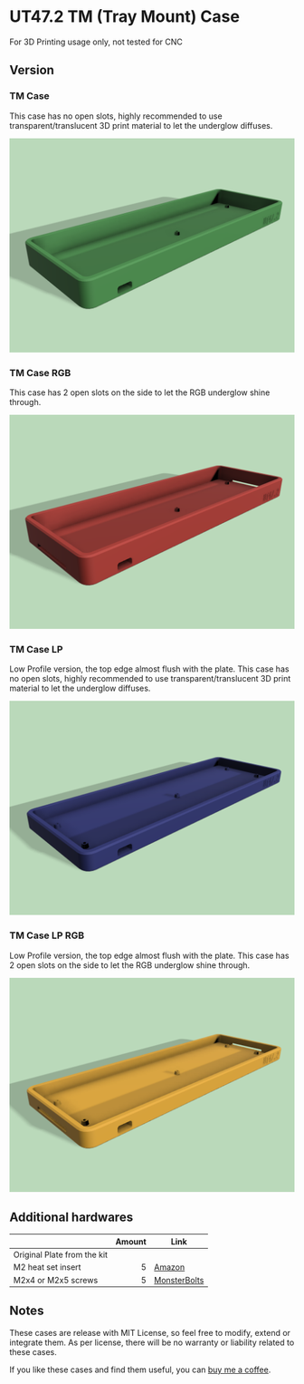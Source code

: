 # UT47.2 TM (Tray Mount) Case

For 3D Printing usage only, not tested for CNC

## Version

### TM Case

This case has no open slots, highly recommended to use transparent/translucent 3D print material to let the underglow diffuses.

![TM Case](renders/tmcase.png "TM Case")

### TM Case RGB

This case has 2 open slots on the side to let the RGB underglow shine through.

![TM Case RGB](renders/tmcase-rgb.png "TM Case RGB")

### TM Case LP

Low Profile version, the top edge almost flush with the plate. This case has no open slots, highly recommended to use transparent/translucent 3D print material to let the underglow diffuses.

![TM Case RGB](renders/tmcase-lp.png "TM Case LP")

### TM Case LP RGB

Low Profile version, the top edge almost flush with the plate. This case has 2 open slots on the side to let the RGB underglow shine through.

![TM Case RGB](renders/tmcase-rgb-lp.png "TM Case LP RGB")

## Additional hardwares

|    | Amount | Link |
| --- | ---: | --- |
| Original Plate from the kit | | |
| M2 heat set insert | 5 | [Amazon](https://www.amazon.com/gp/product/B09333HP9L/) |
| M2x4 or M2x5 screws | 5 | [MonsterBolts](https://monsterbolts.com/collections/metric-phillips-pan-head-machine-screw/products/mach-phil-pan-blk-m2) |

## Notes

These cases are release with MIT License, so feel free to modify, extend or integrate them. As per license, there will be no warranty or liability related to these cases.

If you like these cases and find them useful, you can [buy me a coffee](https://www.buymeacoffee.com/coffeeforba).
